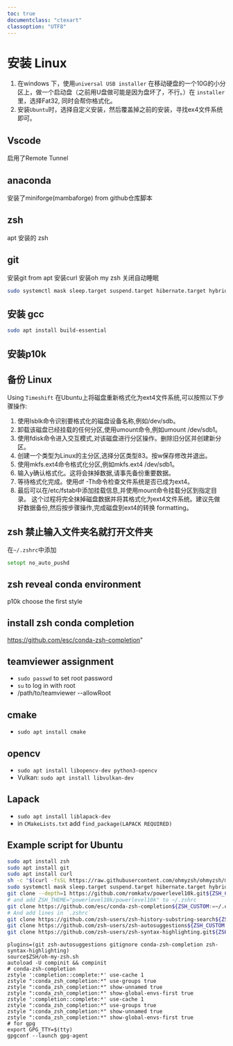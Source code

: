 ```yaml
---
toc: true
documentclass: "ctexart"
classoption: "UTF8"
---
```

# 安装 Linux

1. 在windows 下，使用`universal USB installer` 在移动硬盘的一个10G的小分区上，做一个启动盘（之前用U盘做可能是因为盘坏了，不行。）在 `installer` 里，选择Fat32, 同时会帮你格式化。
2. 安装`Ubuntu`时，选择自定义安装，然后覆盖掉之前的安装，寻找ex4文件系统即可。

## Vscode

启用了Remote Tunnel

## anaconda

安装了miniforge(mambaforge) from github仓库脚本

## zsh

apt 安装的 zsh

## git

安装git from apt
安装curl
安装oh my zsh
关闭自动睡眠

```bash
sudo systemctl mask sleep.target suspend.target hibernate.target hybrid-sleep.target
```

## 安装 gcc

```bash
sudo apt install build-essential
```

## 安装p10k

## 备份 Linux

Using `Timeshift`
在Ubuntu上将磁盘重新格式化为ext4文件系统,可以按照以下步骤操作:

1. 使用lsblk命令识别要格式化的磁盘设备名称,例如/dev/sdb。
2. 卸载该磁盘已经挂载的任何分区,使用umount命令,例如umount /dev/sdb1。
3. 使用fdisk命令进入交互模式,对该磁盘进行分区操作。删除旧分区并创建新分区。
4. 创建一个类型为Linux的主分区,选择分区类型83。按w保存修改并退出。
5. 使用mkfs.ext4命令格式化分区,例如mkfs.ext4 /dev/sdb1。
6. 输入y确认格式化。这将会抹掉数据,请事先备份重要数据。
7. 等待格式化完成。使用df -Th命令检查文件系统是否已成为ext4。
8. 最后可以在/etc/fstab中添加挂载信息,并使用mount命令挂载分区到指定目录。
这个过程将完全抹掉磁盘数据并将其格式化为ext4文件系统。建议先做好数据备份,然后按步骤操作,完成磁盘到ext4的转换 formatting。

## zsh 禁止输入文件夹名就打开文件夹

在`~/.zshrc`中添加

``` zsh
setopt no_auto_pushd
```

## zsh reveal conda environment

p10k choose the first style

## install zsh conda completion

<https://github.com/esc/conda-zsh-completion>"

## teamviewer assignment

- `sudo passwd` to set root password
- `su` to log in with root
- /path/to/teamviewer --allowRoot

## cmake

- `sudo apt install cmake`

## opencv

- `sudo apt install libopencv-dev python3-opencv`
- Vulkan: `sudo apt install libvulkan-dev`

## Lapack

- `sudo apt install liblapack-dev`
- in `CMakeLists.txt` add `find_package(LAPACK REQUIRED)`

## Example script for Ubuntu

```bash
sudo apt install zsh
sudo apt install git
sudo apt install curl
sh -c "$(curl -fsSL https://raw.githubusercontent.com/ohmyzsh/ohmyzsh/master/tools/install.sh)"
sudo systemctl mask sleep.target suspend.target hibernate.target hybrid-sleep.target
git clone --depth=1 https://github.com/romkatv/powerlevel10k.git${ZSH_CUSTOM:-$HOME/.oh-my-zsh/custom}/themes/powerlevel10k
# and add ZSH_THEME="powerlevel10k/powerlevel10k" to ~/.zshrc
git clone https://github.com/esc/conda-zsh-completion${ZSH_CUSTOM:=~/.oh-my-zsh/custom}/plugins/conda-zsh-completion
# And add lines in `.zshrc`
git clone https://github.com/zsh-users/zsh-history-substring-search${ZSH_CUSTOM:-~/.oh-my-zsh/custom}/plugins/zsh-history-substring-search
git clone https://github.com/zsh-users/zsh-autosuggestions${ZSH_CUSTOM:-~/.oh-my-zsh/custom}/plugins/zsh-autosuggestions
git clone https://github.com/zsh-users/zsh-syntax-highlighting.git${ZSH_CUSTOM:-~/.oh-my-zsh/custom}/plugins/zsh-syntax-highlighting
```

```.zshrc
plugins=(git zsh-autosuggestions gitignore conda-zsh-completion zsh-syntax-highlighting)
source$ZSH/oh-my-zsh.sh
autoload -U compinit && compinit
# conda-zsh-completion
zstyle ':completion::complete:*' use-cache 1
zstyle ":conda_zsh_completion:*" use-groups true
zstyle ":conda_zsh_completion:*" show-unnamed true
zstyle ":conda_zsh_completion:*" show-global-envs-first true
zstyle ':completion::complete:*' use-cache 1
zstyle ":conda_zsh_completion:*" use-groups true
zstyle ":conda_zsh_completion:*" show-unnamed true
zstyle ":conda_zsh_completion:*" show-global-envs-first true
# for gpg
export GPG_TTY=$(tty) 
gpgconf --launch gpg-agent
```
